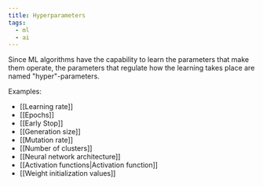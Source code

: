 ```yaml
---
title: Hyperparameters
tags:
  - ml
  - ai
---
```

Since ML algorithms have the capability to learn the parameters that make them operate, the parameters that regulate how the learning takes place are named "hyper"-parameters.

Examples:

- [[Learning rate]]
- [[Epochs]]
- [[Early Stop]]
- [[Generation size]]
- [[Mutation rate]]
- [[Number of clusters]]
- [[Neural network architecture]]
- [[Activation functions|Activation function]]
- [[Weight initialization values]]